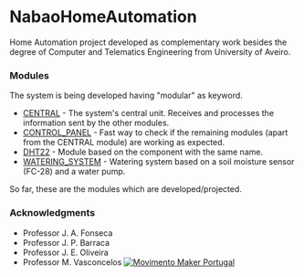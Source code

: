 # NabaoHomeAutomation

Home Automation project developed as complementary work besides the degree of Computer and Telematics Engineering from University of Aveiro.

### Modules

The system is being developed having "modular" as keyword.

* [CENTRAL](./Modules/CENTRAL) - The system's central unit. Receives and processes the information sent by the other modules.
* [CONTROL_PANEL](./Modules/CONTROL_PANEL) - Fast way to check if the remaining modules (apart from the CENTRAL module) are working as expected.
* [DHT22](./Modules/DHT22) - Module based on the component with the same name.
* [WATERING_SYSTEM](./Modules/WATERING_SYSTEM) - Watering system based on a soil moisture sensor (FC-28) and a water pump.

So far, these are the modules which are developed/projected.

### Acknowledgments

* Professor J. A. Fonseca
* Professor J. P. Barraca
* Professor J. E. Oliveira
* Professor M. Vasconcelos
[![Movimento Maker Portugal](https://forum.movimentomaker.pt/uploads/default/original/1X/c2ce1564e35d002983319f614bebd67ee76a054d.png)](http://forum.movimentomaker.pt)
